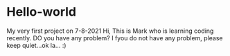 # Hello-world
My very first project on 7-8-2021
Hi,
This is Mark who is learning coding recently. DO you have any problem? I fyou do not have any problem, please keep quiet...ok la... :)
